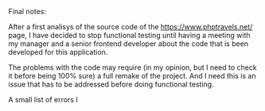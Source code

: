 Final notes:

After a first analisys of the source code of the https://www.phptravels.net/ page, I have decided to stop functional testing until having a meeting with my manager and a senior frontend developer about the code that is been developed for this application.

The problems with the code may require (in my opinion, but I need to check it before being 100% sure) a full remake of the project. And I need this is an issue that has to be addressed before doing functional testing.

A small list of errors I 